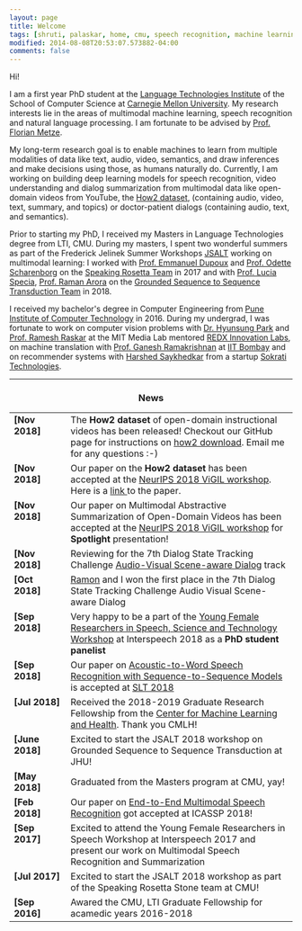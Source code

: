 ```yaml
---
layout: page
title: Welcome
tags: [shruti, palaskar, home, cmu, speech recognition, machine learning, natural language processing, graduate, carnegie mellon]
modified: 2014-08-08T20:53:07.573882-04:00
comments: false
---
```


Hi!

I am a first year PhD student at the [Language Technologies Institute](http://www.lti.cs.cmu.edu/) of the School of Computer Science at [Carnegie Mellon University](http://www.cmu.edu/). My research interests lie in the areas of multimodal machine learning, speech recognition and natural language processing. I am fortunate to be advised by [Prof. Florian Metze](http://www.cs.cmu.edu/~fmetze/interACT/Home.html).

My long-term research goal is to enable machines to learn from multiple modalities of data like text, audio, video, semantics, and draw inferences and make decisions using those, as humans naturally do.
Currently, I am working on building deep learning models for speech recognition, video understanding and dialog summarization from multimodal data like open-domain videos from YouTube, the [How2 dataset](https://github.com/srvk/how2-dataset), (containing audio, video, text, summary, and topics) or doctor-patient dialogs (containing audio, text, and semantics).

Prior to starting my PhD, I received my Masters in Language Technologies degree from LTI, CMU. During my masters, I spent two wonderful summers as part of the Frederick Jelinek Summer Workshops [JSALT](https://www.clsp.jhu.edu/workshops/18-workshop/) working on multimodal learning: I worked with [Prof. Emmanuel Dupoux](http://www.lscp.net/persons/dupoux/) and [Prof. Odette Scharenborg](https://scholar.google.nl/citations?user=hyz2eHkAAAAJ&hl=nl) on the [Speaking Rosetta Team](http://129.199.81.135/cmuworkshop/) in 2017
and with [Prof. Lucia Specia](https://staffwww.dcs.shef.ac.uk/people/L.Specia/), [Prof. Raman Arora](http://www.cs.jhu.edu/~raman/Home.html) on the [Grounded Sequence to Sequence Transduction Team](https://www.clsp.jhu.edu/workshops/18-workshop/grounded-sequence-sequence-transduction/) in 2018. 

I received my bachelor's degree in Computer Engineering from [Pune Institute of Computer Technology](www.pict.edu) in 2016. During my undergrad, I was fortunate to work on computer vision problems with [Dr. Hyunsung Park](https://sites.google.com/site/hyunsung/) and [Prof. Ramesh Raskar](http://web.media.mit.edu/~raskar/) at the MIT Media Lab mentored [REDX Innovation
Labs](http://redx.io), on machine translation with [Prof. Ganesh Ramakrishnan](https://www.cse.iitb.ac.in/~ganesh/) at [IIT
Bombay](https://www.cse.iitb.ac.in) and on recommender systems with [Harshed Saykhedkar](https://www.linkedin.com/in/harshadss/?originalSubdomain=in) from a startup [Sokrati Technologies](https://sokrati.com).


----

<h3 align="center">News</h3>
<table class='news-table'>
    <col width="20%">
    <col width="80%">
    <tr>
        <td valign="top"><strong>[Nov 2018]</strong></td>
        <td>The <b>How2 dataset</b> of open-domain instructional videos has been released!
        Checkout our GitHub page for instructions on <a href="https://github.com/srvk/how2-dataset">how2 download</a>.
        Email me for any questions :-)
        </td>
    </tr>
    <tr>
        <td valign="top"><strong>[Nov 2018]</strong></td>
        <td>Our paper on the <b>How2 dataset</b> has been accepted at the <a href="https://nips2018vigil.github.io">NeurIPS 2018 ViGIL workshop</a>. Here is a <a href="https://arxiv.org/pdf/1811.00347.pdf">link </a>to the paper.</td>
    </tr>
    <tr>
        <td valign="top"><strong>[Nov 2018]</strong></td>
        <td>Our paper on Multimodal Abstractive Summarization of Open-Domain Videos has been accepted at the <a href="https://nips2018vigil.github.io">NeurIPS 2018 ViGIL workshop</a> for <b>Spotlight</b> presentation!</td>
    </tr>
    <tr>
        <td valign="top"><strong>[Nov 2018]</strong></td>
        <td>Reviewing for the 7th Dialog State Tracking Challenge <a href="http://workshop.colips.org/dstc7/tracks.html">Audio-Visual Scene-aware Dialog</a> track</td>
    </tr>
    <tr>
        <td valign="top"><strong>[Oct 2018]</strong></td>
        <td><a href="http://www.cs.cmu.edu/~ramons/">Ramon</a> and I won the first place in the 7th Dialog State Tracking Challenge Audio Visual Scene-aware Dialog</td>
    </tr>
    <tr>
        <td valign="top"><strong>[Sep 2018]</strong></td>
        <td>Very happy to be a part of the <a href="https://sites.google.com/view/yfrsw2018/home">Young Female Researchers in Speech, Science and Technology Workshop</a> at Interspeech 2018 as a <b>PhD student panelist</b></td>
    </tr>
    <tr>
        <td valign="top"><strong>[Sep 2018]</strong></td>
        <td>Our paper on <a href="https://arxiv.org/abs/1807.09597">Acoustic-to-Word Speech Recognition with Sequence-to-Sequence Models</a> is accepted at <a href="http://www.slt2018.org">SLT 2018</a></td>
    </tr>
    <tr>
        <td valign="top"><strong>[Jul 2018]</strong></td>
        <td>Received the 2018-2019 Graduate Research Fellowship from the <a href="">Center for Machine Learning and Health</a>. Thank you CMLH!</td>
    </tr>
    <tr>
        <td valign="top"><strong>[June 2018]</strong></td>
        <td>Excited to start the JSALT 2018 workshop on Grounded Sequence to Sequence Transduction at JHU!</td>
    </tr>
    <tr>
        <td valign="top"><strong>[May 2018]</strong></td>
        <td>Graduated from the Masters program at CMU, yay!</td>
    </tr>
    <tr>
        <td valign="top"><strong>[Feb 2018]</strong></td>
        <td>Our paper on <a href="https://arxiv.org/abs/1804.09713">End-to-End Multimodal Speech Recognition</a> got accepted at ICASSP 2018!</td>
    </tr>
    <tr>
        <td valign="top"><strong>[Sep 2017]</strong></td>
        <td>Excited to attend the Young Female Researchers in Speech Workshop at Interspeech 2017 and present our work on Multimodal Speech Recognition and Summarization</td>
    </tr>
    <tr>
        <td valign="top"><strong>[Jul 2017]</strong></td>
        <td>Excited to start the JSALT 2018 workshop as part of the Speaking Rosetta Stone team at CMU!</td>
    </tr>
    <tr>
        <td valign="top"><strong>[Sep 2016]</strong></td>
        <td>Awared the CMU, LTI Graduate Fellowship for acamedic years 2016-2018</td>
    </tr>
</table>

